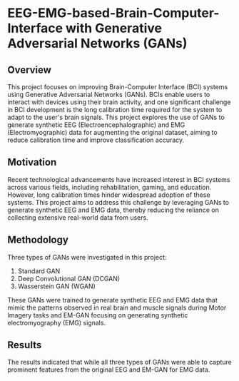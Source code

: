 # EEG-EMG-based-Brain-Computer-Interface with Generative Adversarial Networks (GANs)


## Overview

This project focuses on improving Brain-Computer Interface (BCI) systems using Generative Adversarial Networks (GANs). BCIs enable users to interact with devices using their brain activity, and one significant challenge in BCI development is the long calibration time required for the system to adapt to the user's brain signals. This project explores the use of GANs to generate synthetic EEG (Electroencephalographic) and EMG (Electromyographic) data for augmenting the original dataset, aiming to reduce calibration time and improve classification accuracy.

## Motivation

Recent technological advancements have increased interest in BCI systems across various fields, including rehabilitation, gaming, and education. However, long calibration times hinder widespread adoption of these systems. This project aims to address this challenge by leveraging GANs to generate synthetic EEG and EMG data, thereby reducing the reliance on collecting extensive real-world data from users.

## Methodology

Three types of GANs were investigated in this project:

1. Standard GAN
2. Deep Convolutional GAN (DCGAN)
3. Wasserstein GAN (WGAN)

These GANs were trained to generate synthetic EEG and EMG data that mimic the patterns observed in real brain and muscle signals during Motor Imagery tasks and EM-GAN focusing on generating synthetic electromyography (EMG) signals.

## Results

The results indicated that while all three types of GANs were able to capture prominent features from the original EEG and EM-GAN for EMG data.
